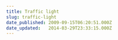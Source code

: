 ```yaml
---
title: Traffic light
slug: traffic-light
date_published: 2009-09-15T06:20:51.000Z
date_updated:   2014-03-29T23:33:15.000Z
---
```



